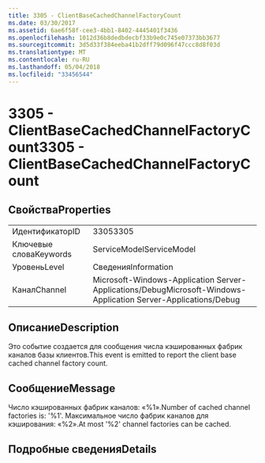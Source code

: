 ```yaml
---
title: 3305 - ClientBaseCachedChannelFactoryCount
ms.date: 03/30/2017
ms.assetid: 6ae6f58f-cee3-4bb1-8402-4445401f3436
ms.openlocfilehash: 1012d36b8dedbdecbf33b9e0c745e07373bb3677
ms.sourcegitcommit: 3d5d33f384eeba41b2dff79d096f47ccc8d8f03d
ms.translationtype: MT
ms.contentlocale: ru-RU
ms.lasthandoff: 05/04/2018
ms.locfileid: "33456544"
---
```

# <a name="3305---clientbasecachedchannelfactorycount"></a><span data-ttu-id="c1b03-102">3305 - ClientBaseCachedChannelFactoryCount</span><span class="sxs-lookup"><span data-stu-id="c1b03-102">3305 - ClientBaseCachedChannelFactoryCount</span></span>
## <a name="properties"></a><span data-ttu-id="c1b03-103">Свойства</span><span class="sxs-lookup"><span data-stu-id="c1b03-103">Properties</span></span>  
  
|||  
|-|-|  
|<span data-ttu-id="c1b03-104">Идентификатор</span><span class="sxs-lookup"><span data-stu-id="c1b03-104">ID</span></span>|<span data-ttu-id="c1b03-105">3305</span><span class="sxs-lookup"><span data-stu-id="c1b03-105">3305</span></span>|  
|<span data-ttu-id="c1b03-106">Ключевые слова</span><span class="sxs-lookup"><span data-stu-id="c1b03-106">Keywords</span></span>|<span data-ttu-id="c1b03-107">ServiceModel</span><span class="sxs-lookup"><span data-stu-id="c1b03-107">ServiceModel</span></span>|  
|<span data-ttu-id="c1b03-108">Уровень</span><span class="sxs-lookup"><span data-stu-id="c1b03-108">Level</span></span>|<span data-ttu-id="c1b03-109">Сведения</span><span class="sxs-lookup"><span data-stu-id="c1b03-109">Information</span></span>|  
|<span data-ttu-id="c1b03-110">Канал</span><span class="sxs-lookup"><span data-stu-id="c1b03-110">Channel</span></span>|<span data-ttu-id="c1b03-111">Microsoft-Windows-Application Server-Applications/Debug</span><span class="sxs-lookup"><span data-stu-id="c1b03-111">Microsoft-Windows-Application Server-Applications/Debug</span></span>|  
  
## <a name="description"></a><span data-ttu-id="c1b03-112">Описание</span><span class="sxs-lookup"><span data-stu-id="c1b03-112">Description</span></span>  
 <span data-ttu-id="c1b03-113">Это событие создается для сообщения числа кэшированных фабрик каналов базы клиентов.</span><span class="sxs-lookup"><span data-stu-id="c1b03-113">This event is emitted to report the client base cached channel factory count.</span></span>  
  
## <a name="message"></a><span data-ttu-id="c1b03-114">Сообщение</span><span class="sxs-lookup"><span data-stu-id="c1b03-114">Message</span></span>  
 <span data-ttu-id="c1b03-115">Число кэшированных фабрик каналов: «%1».</span><span class="sxs-lookup"><span data-stu-id="c1b03-115">Number of cached channel factories is: '%1'.</span></span>  <span data-ttu-id="c1b03-116">Максимальное число фабрик каналов для кэширования:  «%2».</span><span class="sxs-lookup"><span data-stu-id="c1b03-116">At most '%2' channel factories can be cached.</span></span>  
  
## <a name="details"></a><span data-ttu-id="c1b03-117">Подробные сведения</span><span class="sxs-lookup"><span data-stu-id="c1b03-117">Details</span></span>
